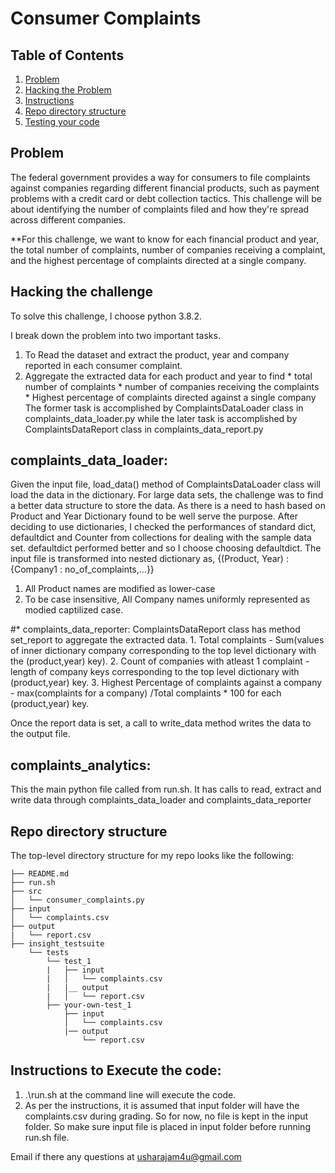 # Consumer Complaints

## Table of Contents
1. [Problem](README.md#problem)
1. [Hacking the Problem](README.md#hacking-the-problem)
1. [Instructions](README.md#instructions)
1. [Repo directory structure](README.md#repo-directory-structure)
1. [Testing your code](README.md#testing-your-code)

## Problem
The federal government provides a way for consumers to file complaints against companies regarding different financial products, such as payment problems with a credit card or debt collection tactics. This challenge will be about identifying the number of complaints filed and how they're spread across different companies. 

**For this challenge, we want to know for each financial product and year, the total number of complaints, number of companies receiving a complaint, and the highest percentage of complaints directed at a single company.

## Hacking the challenge

To solve this challenge, I choose python 3.8.2. 

I break down the problem into two important tasks.

1. To Read the dataset and extract the product, year and company reported in each consumer complaint.
2. Aggregate the extracted data for each product and year to find
        * total number of complaints
        * number of companies receiving the complaints
        * Highest percentage of complaints directed against a single company
The former task is accomplished by ComplaintsDataLoader class in complaints_data_loader.py while the later task is accomplished by ComplaintsDataReport class in complaints_data_report.py

## complaints_data_loader:
Given the input file, load_data() method of ComplaintsDataLoader class will load the data in the dictionary. For large data sets, the challenge was to find a better data structure to store the data. As there is a need to hash based on Product and Year Dictionary found to be well serve the purpose.
   After deciding to use dictionaries, I checked the performances of standard dict, defaultdict and Counter from collections for dealing with the sample data set.
   defaultdict performed better and so I choose choosing defaultdict. The input file is transformed into nested dictionary as,
                    {(Product, Year) : {Company1 : no_of_complaints,...}}
1. All Product names are modified as lower-case
2. To be case insensitive, All Company names uniformly represented as modied captilized case. 

#* complaints_data_reporter:
ComplaintsDataReport class has method set_report to aggregate the extracted data. 
       1. Total complaints - Sum(values of inner dictionary company corresponding to the top level dictionary with the (product,year) key).
       2. Count of companies with atleast 1 complaint - length of company keys corresponding to the top level dictionary with (product,year) key.
       3. Highest Percentage of complaints against a company - max(complaints for a company) /Total complaints * 100 for each (product,year) key.
       
 Once the report data is set, a call to write_data method writes the data to the output file.
 
 ## complaints_analytics:
 This the main python file called from run.sh. It has calls to read, extract and write data through complaints_data_loader and complaints_data_reporter


## Repo directory structure
The top-level directory structure for my repo looks like the following:

    ├── README.md
    ├── run.sh
    ├── src
    │   └── consumer_complaints.py
    ├── input
    │   └── complaints.csv
    ├── output
    |   └── report.csv
    ├── insight_testsuite
        └── tests
            └── test_1
            |   ├── input
            |   │   └── complaints.csv
            |   |__ output
            |   │   └── report.csv
            ├── your-own-test_1
                ├── input
                │   └── complaints.csv
                |── output
                    └── report.csv




## Instructions to Execute the code:

1. .\run.sh at the command line will execute the code. 
2. As per the instructions, it is assumed that input folder will have the complaints.csv during grading. So for now, no file is kept in the input folder. So make sure input file is placed in input folder before running run.sh file.

Email if there any questions at usharajam4u@gmail.com

